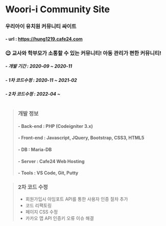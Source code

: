 
# Woori-i Community Site 

### 우리아이 유치원 커뮤니티 싸이트  
#### - url : https://hung1219.cafe24.com 
### 😉 교사와 학부모가 소통할 수 있는 커뮤니티! 아동 관리가 편한 커뮤니티!

##### - 개발 기간 : 2020-09 ~ 2020-11
##### - 1차 코드수정 : 2020-11 ~ 2021-02
##### - 2차 코드수정 : 2022-04 ~
#  
> ### 개발 정보
> #### - Back-end : PHP (Codeigniter 3.x)
> #### - Front-end : Javascript, JQuery, Bootstrap, CSS3, HTML5
> #### - DB : Maria-DB
> #### - Server : Cafe24 Web Hosting
> #### - Tools : VS Code, Git, Putty

> ### 2차 코드 수정
> + 회원가입시 아임포트 API를 통한 사용자 인증 절차 추가
> + 코드 리팩토링
> + 페이지 CSS 수정
> + 카카오 맵 API 인증키 오류 이슈 해결
